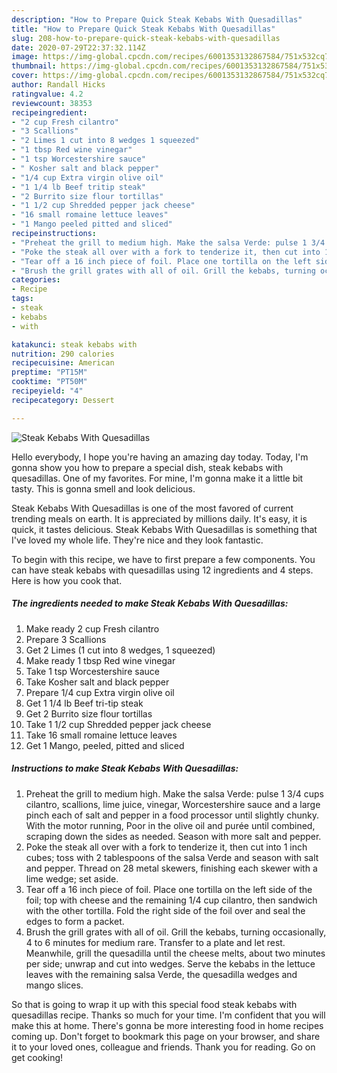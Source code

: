 ```yaml
---
description: "How to Prepare Quick Steak Kebabs With Quesadillas"
title: "How to Prepare Quick Steak Kebabs With Quesadillas"
slug: 208-how-to-prepare-quick-steak-kebabs-with-quesadillas
date: 2020-07-29T22:37:32.114Z
image: https://img-global.cpcdn.com/recipes/6001353132867584/751x532cq70/steak-kebabs-with-quesadillas-recipe-main-photo.jpg
thumbnail: https://img-global.cpcdn.com/recipes/6001353132867584/751x532cq70/steak-kebabs-with-quesadillas-recipe-main-photo.jpg
cover: https://img-global.cpcdn.com/recipes/6001353132867584/751x532cq70/steak-kebabs-with-quesadillas-recipe-main-photo.jpg
author: Randall Hicks
ratingvalue: 4.2
reviewcount: 38353
recipeingredient:
- "2 cup Fresh cilantro"
- "3 Scallions"
- "2 Limes 1 cut into 8 wedges 1 squeezed"
- "1 tbsp Red wine vinegar"
- "1 tsp Worcestershire sauce"
- " Kosher salt and black pepper"
- "1/4 cup Extra virgin olive oil"
- "1 1/4 lb Beef tritip steak"
- "2 Burrito size flour tortillas"
- "1 1/2 cup Shredded pepper jack cheese"
- "16 small romaine lettuce leaves"
- "1 Mango peeled pitted and sliced"
recipeinstructions:
- "Preheat the grill to medium high. Make the salsa Verde: pulse 1 3/4 cups cilantro, scallions, lime juice, vinegar, Worcestershire sauce and a large pinch each of salt and pepper in a food processor until slightly chunky. With the motor running, Poor in the olive oil and purée until combined, scraping down the sides as needed. Season with more salt and pepper."
- "Poke the steak all over with a fork to tenderize it, then cut into 1 inch cubes; toss with 2 tablespoons of the salsa Verde and season with salt and pepper. Thread on 28 metal skewers, finishing each skewer with a lime wedge; set aside."
- "Tear off a 16 inch piece of foil. Place one tortilla on the left side of the foil; top with cheese and the remaining 1/4 cup cilantro, then sandwich with the other tortilla. Fold the right side of the foil over and seal the edges to form a packet."
- "Brush the grill grates with all of oil. Grill the kebabs, turning occasionally, 4 to 6 minutes for medium rare. Transfer to a plate and let rest. Meanwhile, grill the quesadilla until the cheese melts, about two minutes per side; unwrap and cut into wedges. Serve the kebabs in the lettuce leaves with the remaining salsa Verde, the quesadilla wedges and mango slices."
categories:
- Recipe
tags:
- steak
- kebabs
- with

katakunci: steak kebabs with 
nutrition: 290 calories
recipecuisine: American
preptime: "PT15M"
cooktime: "PT50M"
recipeyield: "4"
recipecategory: Dessert

---
```



![Steak Kebabs With Quesadillas](https://img-global.cpcdn.com/recipes/6001353132867584/751x532cq70/steak-kebabs-with-quesadillas-recipe-main-photo.jpg)

Hello everybody, I hope you're having an amazing day today. Today, I'm gonna show you how to prepare a special dish, steak kebabs with quesadillas. One of my favorites. For mine, I'm gonna make it a little bit tasty. This is gonna smell and look delicious.



Steak Kebabs With Quesadillas is one of the most favored of current trending meals on earth. It is appreciated by millions daily. It's easy, it is quick, it tastes delicious. Steak Kebabs With Quesadillas is something that I've loved my whole life. They're nice and they look fantastic.


To begin with this recipe, we have to first prepare a few components. You can have steak kebabs with quesadillas using 12 ingredients and 4 steps. Here is how you cook that.

<!--inarticleads1-->

##### The ingredients needed to make Steak Kebabs With Quesadillas:

1. Make ready 2 cup Fresh cilantro
1. Prepare 3 Scallions
1. Get 2 Limes (1 cut into 8 wedges, 1 squeezed)
1. Make ready 1 tbsp Red wine vinegar
1. Take 1 tsp Worcestershire sauce
1. Take  Kosher salt and black pepper
1. Prepare 1/4 cup Extra virgin olive oil
1. Get 1 1/4 lb Beef tri-tip steak
1. Get 2 Burrito size flour tortillas
1. Take 1 1/2 cup Shredded pepper jack cheese
1. Take 16 small romaine lettuce leaves
1. Get 1 Mango, peeled, pitted and sliced




<!--inarticleads2-->

##### Instructions to make Steak Kebabs With Quesadillas:

1. Preheat the grill to medium high. Make the salsa Verde: pulse 1 3/4 cups cilantro, scallions, lime juice, vinegar, Worcestershire sauce and a large pinch each of salt and pepper in a food processor until slightly chunky. With the motor running, Poor in the olive oil and purée until combined, scraping down the sides as needed. Season with more salt and pepper.
1. Poke the steak all over with a fork to tenderize it, then cut into 1 inch cubes; toss with 2 tablespoons of the salsa Verde and season with salt and pepper. Thread on 28 metal skewers, finishing each skewer with a lime wedge; set aside.
1. Tear off a 16 inch piece of foil. Place one tortilla on the left side of the foil; top with cheese and the remaining 1/4 cup cilantro, then sandwich with the other tortilla. Fold the right side of the foil over and seal the edges to form a packet.
1. Brush the grill grates with all of oil. Grill the kebabs, turning occasionally, 4 to 6 minutes for medium rare. Transfer to a plate and let rest. Meanwhile, grill the quesadilla until the cheese melts, about two minutes per side; unwrap and cut into wedges. Serve the kebabs in the lettuce leaves with the remaining salsa Verde, the quesadilla wedges and mango slices.




So that is going to wrap it up with this special food steak kebabs with quesadillas recipe. Thanks so much for your time. I'm confident that you will make this at home. There's gonna be more interesting food in home recipes coming up. Don't forget to bookmark this page on your browser, and share it to your loved ones, colleague and friends. Thank you for reading. Go on get cooking!
